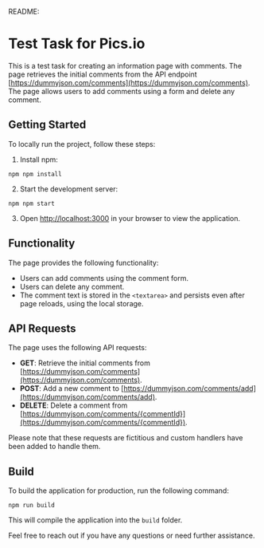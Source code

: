 README:

# Test Task for Pics.io

This is a test task for creating an information page with comments. The page retrieves the initial comments from the API endpoint [https://dummyjson.com/comments](https://dummyjson.com/comments). The page allows users to add comments using a form and delete any comment.

## Getting Started

To locally run the project, follow these steps:

1. Install npm:

```shell
npm npm install
```

2. Start the development server:

```shell
npm npm start
```

3. Open [http://localhost:3000](http://localhost:3000) in your browser to view the application.

## Functionality

The page provides the following functionality:

- Users can add comments using the comment form.
- Users can delete any comment.
- The comment text is stored in the `<textarea>` and persists even after page reloads, using the local storage.

## API Requests

The page uses the following API requests:

- **GET**: Retrieve the initial comments from [https://dummyjson.com/comments](https://dummyjson.com/comments).
- **POST**: Add a new comment to [https://dummyjson.com/comments/add](https://dummyjson.com/comments/add).
- **DELETE**: Delete a comment from [https://dummyjson.com/comments/{commentId}](https://dummyjson.com/comments/{commentId}).

Please note that these requests are fictitious and custom handlers have been added to handle them.

## Build

To build the application for production, run the following command:

```shell
npm run build
```

This will compile the application into the `build` folder.

Feel free to reach out if you have any questions or need further assistance.
